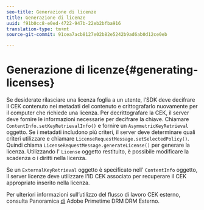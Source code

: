 ```yaml
---
seo-title: Generazione di licenze
title: Generazione di licenze
uuid: f91b0cc8-e0ed-4722-947b-22eb2bfba916
translation-type: tm+mt
source-git-commit: 91cea7acb8127e02b82e5242b9ad6ab0d12ce0eb

---
```



# Generazione di licenze{#generating-licenses}

Se desiderate rilasciare una licenza foglia a un utente, l’SDK deve decifrare il CEK contenuto nei metadati del contenuto e crittografarlo nuovamente per il computer che richiede una licenza. Per decrittografare la CEK, il server deve fornire le informazioni necessarie per decifrare la chiave. Chiamare `ContentInfo.setKeyRetrievalInfo()` e fornire un `AsymmetricKeyRetrieval` oggetto. Se i metadati includono più criteri, il server deve determinare quali criteri utilizzare e chiamare `LicenseRequestMessage.setSelectedPolicy()`. Quindi chiama `LicenseRequestMessage.generateLicense()` per generare la licenza. Utilizzando l&#39; `License` oggetto restituito, è possibile modificare la scadenza o i diritti nella licenza.

Se un `ExternalKeyRetrieval` oggetto è specificato nell&#39; `ContentInfo` oggetto, il server licenze deve utilizzare l&#39;ID CEK associato per recuperare il CEK appropriato inserito nella licenza.

Per ulteriori informazioni sull’utilizzo del flusso di lavoro CEK esterno, consulta Panoramica [di](../../../aaxs-drm-xkey-mgmt/aaxs-drm-using-external-cek-overview.md) Adobe Primetime DRM DRM Esterno.
